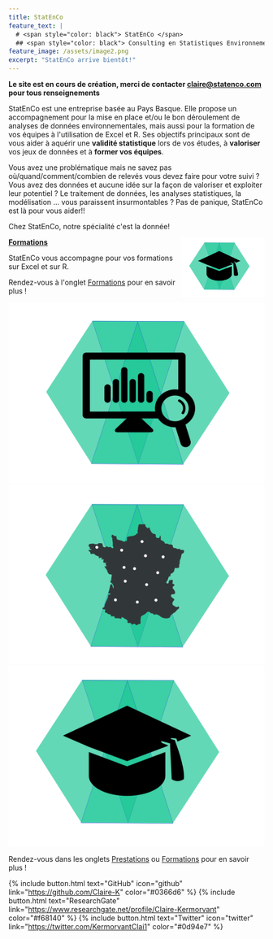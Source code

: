```yaml
---
title: StatEnCo
feature_text: |
  # <span style="color: black"> StatEnCo </span>
  ## <span style="color: black"> Consulting en Statistiques Environnementales </span>
feature_image: /assets/image2.png
excerpt: "StatEnCo arrive bientôt!"
---
```


**Le site est en cours de création, merci de contacter claire@statenco.com pour tous renseignements**

StatEnCo est une entreprise basée au Pays Basque. Elle propose un accompagnement pour la mise en place et/ou le bon déroulement de analyses de données environnementales, mais aussi pour la formation de vos équipes à l'utilisation de Excel et R. Ses objectifs principaux sont de vous aider à aquérir une **validité statistique** lors de vos études, à **valoriser** vos jeux de données et à **former vos équipes**.

Vous avez une problématique mais ne savez pas où/quand/comment/combien de relevés vous devez faire pour votre suivi ? Vous avez des données et aucune idée sur la façon de valoriser et exploiter leur potentiel ? Le traitement de données, les analyses statistiques, la modélisation ... vous paraissent insurmontables ? Pas de panique, StatEnCo est là pour vous aider!!

Chez StatEnCo, notre spécialité c'est la donnée! 




  


  
<a href="https://statenco.com/formations/"><img align="right" width="33%" src="assets/badge_formation.svg">
  
  **Formations**
</a>

StatEnCo vous accompagne pour vos formations sur Excel et sur R.
<br>

Rendez-vous à l'onglet [Formations](https://statenco.com/formations/) pour en savoir plus !
<br>



  


<p align="center" width="100%">
  <a href="https://statenco.com/categories/"><img src="assets/badge_analyses.svg" alt="a" caption="Analyses"></a>
  <a href="https://statenco.com/categories/"><img src="assets/badge_ech.svg" alt=""></a>
  <a href="https://statenco.com/formations/"><img src="assets/badge_formation.svg" alt=""></a>
</p>
  
Rendez-vous dans les onglets [Prestations](https://statenco.com/categories/) ou [Formations](https://statenco.com/formations/) pour en savoir plus ! 



{% include button.html text="GitHub" icon="github" link="https://github.com/Claire-K" color="#0366d6" %} {% include button.html text="ResearchGate" link="https://www.researchgate.net/profile/Claire-Kermorvant" color="#f68140" %} {% include button.html text="Twitter" icon="twitter" link="https://twitter.com/KermorvantClai1" color="#0d94e7" %} 



